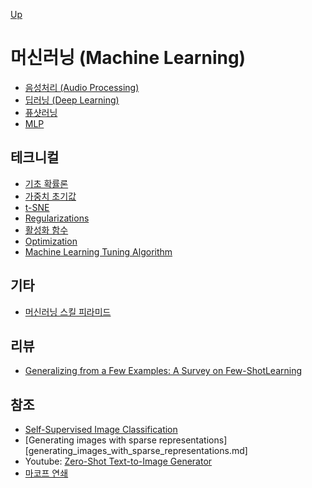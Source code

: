 [Up](../index.md)

# 머신러닝 (Machine Learning)

- [음성처리 (Audio Processing)](audio_processing/index.md)
- [딥러닝 (Deep Learning)](deep_learning/index.md)
- [퓨샷러닝](fewshot_learning/index.md)
- [MLP](./mlp/index.md)

## 테크니컬

- [기초 확률론](probability_basic.md)
- [가중치 초기값](weights_initialization.md)
- [t-SNE](tSNE.md)
- [Regularizations](regularizations.md)
- [활성화 함수](activation_functions.md)
- [Optimization](optimization.md)
- [Machine Learning Tuning Algorithm](./machine_learning_turning_algorithm.md)

## 기타

- [머신러닝 스킬 피라미드](machine_learning_skill_pyramid.md)

## 리뷰

- [Generalizing from a Few Examples: A Survey on Few-ShotLearning](generalizing_from_a_few_examples_a_survey_on_few_shot_learning.md)

## 참조

- [Self-Supervised Image Classification](self_supervised_image_classification.md)
- [Generating images with sparse representations][generating_images_with_sparse_representations.md]
- Youtube: [Zero-Shot Text-to-Image Generator](https://www.youtube.com/watch?v=az-OV47oKvA)
- [마코프 연쇄](https://bskyvision.com/573)